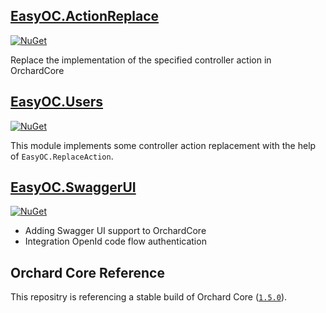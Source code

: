 ## [EasyOC.ActionReplace](src/Modules/EasyOC.ReplaceAction)
[![NuGet](https://img.shields.io/nuget/v/EasyOC.Users.svg)](https://www.nuget.org/packages/EasyOC.Users)

Replace the implementation of the specified controller action in OrchardCore

## [EasyOC.Users](src/Modules/EasyOC.Users)
[![NuGet](https://img.shields.io/nuget/v/EasyOC.Users.svg)](https://www.nuget.org/packages/EasyOC.Users)

This module implements some controller action replacement with the help of `EasyOC.ReplaceAction`.

## [EasyOC.SwaggerUI](src/Modules/EasyOC.SwaggerUI)
[![NuGet](https://img.shields.io/nuget/v/EasyOC.SwaggerUI.svg)](https://www.nuget.org/packages/EasyOC.SwaggerUI)

- Adding Swagger UI support to OrchardCore
- Integration OpenId code flow authentication

## Orchard Core Reference

This repositry is referencing a stable build of Orchard Core ([`1.5.0`](https://www.nuget.org/packages/OrchardCore.Module.Targets/1.5.0)).



